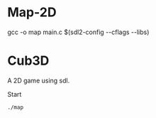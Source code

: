 # Map-2D
gcc -o map main.c $(sdl2-config --cflags --libs)

# Cub3D
A 2D game using sdl.

Start
```
./map
```
